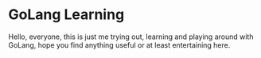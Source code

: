 # GoLang Learning
Hello, everyone, this is just me trying out, learning and playing around with GoLang, hope you find anything useful or at least entertaining here.